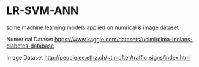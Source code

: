 # LR-SVM-ANN
some machine learning models applied on numrical & image dataset

Numerical Dataset
https://www.kaggle.com/datasets/uciml/pima-indians-diabetes-database

Image Dataset
http://people.ee.ethz.ch/~timofter/traffic_signs/index.html 


